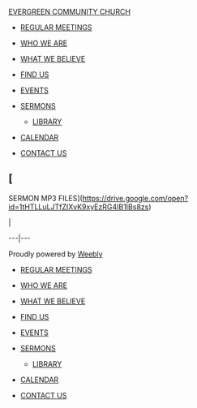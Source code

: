[ EVERGREEN COMMUNITY CHURCH ](index.html)

  * [ REGULAR MEETINGS ](index.html)
  * [ WHO WE ARE ](who-we-are.html)
  * [ WHAT WE BELIEVE ](what-we-believe.html)
  * [ FIND US ](find-us.html)
  * [ EVENTS ](events.html)
  * [ SERMONS ](sermons.html)

    * [ LIBRARY  ](library.html)

  * [ CALENDAR ](calendar.html)
  * [ CONTACT US ](contact-us.html)

## [  
​SERMON MP3
FILES](https://drive.google.com/open?id=1tHTLLuLJTfZIXvK9xyEzRG4IB1IBs8zs)

|  
  
---|---  
  
Proudly powered by [Weebly](https://egpca.weebly.com/_blank)

  * [ REGULAR MEETINGS ](index.html)
  * [ WHO WE ARE ](who-we-are.html)
  * [ WHAT WE BELIEVE ](what-we-believe.html)
  * [ FIND US ](find-us.html)
  * [ EVENTS ](events.html)
  * [ SERMONS ](sermons.html)

    * [ LIBRARY  ](library.html)

  * [ CALENDAR ](calendar.html)
  * [ CONTACT US ](contact-us.html)


